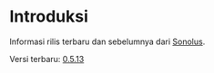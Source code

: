 # Introduksi

Informasi rilis terbaru dan sebelumnya dari [Sonolus](https://sonolus.com).

Versi terbaru: [0.5.13](./versions/0.5.13.md)
